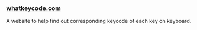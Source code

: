 ### [whatkeycode.com](http://whatkeycode.com)

A website to help find out corresponding keycode of each key on keyboard.


